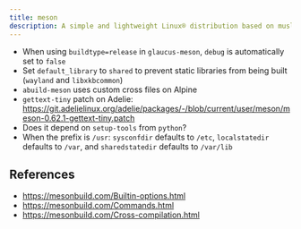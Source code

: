 ```yaml
---
title: meson
description: A simple and lightweight Linux® distribution based on musl libc and toybox
---
```


- When using `buildtype=release` in `glaucus-meson`, `debug` is automatically set to `false`
- Set `default_library` to `shared` to prevent static libraries from being built (`wayland` and `libxkbcommon`)
- `abuild-meson` uses custom cross files on Alpine
- `gettext-tiny` patch on Adelie: https://git.adelielinux.org/adelie/packages/-/blob/current/user/meson/meson-0.62.1-gettext-tiny.patch
- Does it depend on `setup-tools` from `python`?
- When the prefix is `/usr`: `sysconfdir` defaults to `/etc`, `localstatedir` defaults to `/var`, and `sharedstatedir` defaults to `/var/lib`

## References
- https://mesonbuild.com/Builtin-options.html
- https://mesonbuild.com/Commands.html
- https://mesonbuild.com/Cross-compilation.html
